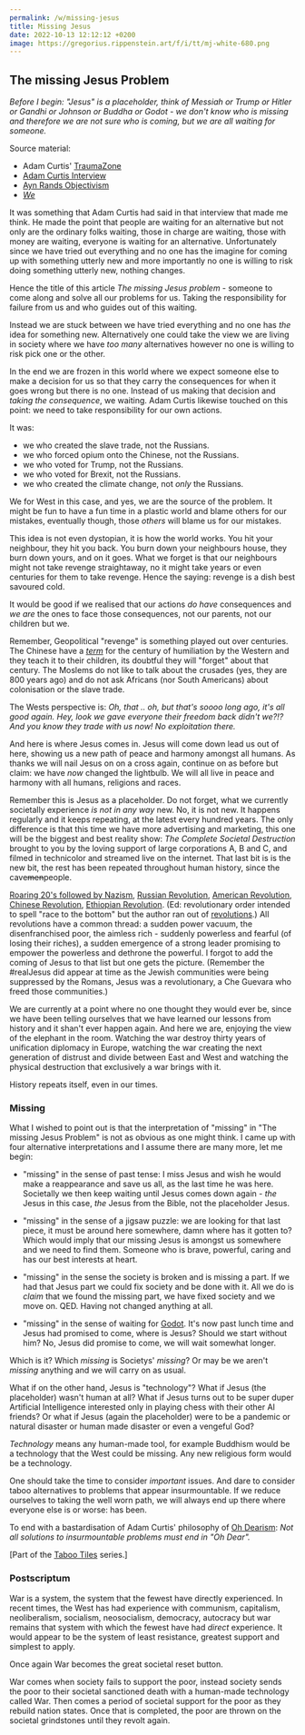 ```yaml
---
permalink: /w/missing-jesus
title: Missing Jesus
date: 2022-10-13 12:12:12 +0200
image: https://gregorius.rippenstein.art/f/i/tt/mj-white-680.png
---
```


## The missing Jesus Problem

*Before I begin: "Jesus" is a placeholder, think of Messiah or Trump or Hitler or Gandhi or Johnson or Buddha or Godot - we don't know who is missing and therefore we are not sure who is coming, but we are all waiting for someone.*

Source material:

- Adam Curtis' [TraumaZone](https://en.wikipedia.org/wiki/Russia_1985–1999:_TraumaZone)
- [Adam Curtis Interview](https://www.youtube.com/watch?v=663vLIYBcpI)
- [Ayn Rands Objectivism](https://en.wikipedia.org/wiki/Objectivism)
- [*We*](https://en.wikipedia.org/wiki/We_(novel))

It was something that Adam Curtis had said in that interview that made me think. He made the point that people are waiting for an alternative but not only are the ordinary folks waiting, those in charge are waiting, those with money are waiting, everyone is waiting for an alternative. Unfortunately since we have tried out everything and no one has the imagine for coming up with something utterly new and more importantly no one is willing to risk doing something utterly new, nothing changes.

Hence the title of this article *The missing Jesus problem* - someone to come along and solve all our problems for us. Taking the responsibility for failure from us and who guides out of this waiting.

Instead we are stuck between we have tried everything and no one has  *the* idea for something new. Alternatively one could take the view we are living in society where we have *too many* alternatives however no one is willing to risk pick one or the other.

In the end we are frozen in this world where we expect someone else to make a decision for us so that they carry the consequences for when it goes wrong but there is no one. Instead of us making that decision and *taking the consequence*, we waiting. Adam Curtis likewise touched on this point: we need to take responsibility for our own actions.

It was:

- we who created the slave trade, not the Russians.
- we who forced opium onto the Chinese, not the Russians.
- we who voted for Trump, not the Russians.
- we who voted for Brexit, not the Russians.
- we who created the climate change, not *only* the Russians.

We for West in this case, and yes, we are the source of the problem. It might be fun to have a fun time in a plastic world and blame others for our mistakes, eventually though, those *others* will blame us for our mistakes.

This idea is not even dystopian, it is how the world works. You hit your neighbour, they hit you back. You burn down your neighbours house, they burn down yours, and on it goes. What we forget is that our neighbours might not take revenge straightaway, no it might take years or even centuries for them to take revenge. Hence the saying: revenge is a dish best savoured cold.

It would be good if we realised that our actions *do have* consequences and *we are* the ones to face those consequences, not our parents, not our children but we.

Remember, Geopolitical "revenge" is something played out over centuries. The Chinese have a [*term*](https://en.wikipedia.org/wiki/Century_of_humiliation) for the century of humiliation by the Western and they teach it to their children, its doubtful they will "forget" about that century. The Moslems do not like to talk about the crusades (yes, they are 800 years ago) and do not ask Africans (nor South Americans) about colonisation or the slave trade.

The Wests perspective is: *Oh, that .. oh, but that's soooo long ago, it's all good again. Hey, look we gave everyone their freedom back didn't we?!? And you know they trade with us now! No exploitation there.*

And here is where Jesus comes in. Jesus will come down lead us out of here, showing us a new path of peace and harmony amongst all humans. As thanks we will nail Jesus on on a cross again, continue on as before but claim: we have *now* changed the lightbulb. We will all live in peace and harmony with all humans, religions and races.

Remember this is Jesus as a placeholder. Do not forget, what we currently societally experience *is not in any way* new. No, it is not new. It happens regularly and it keeps repeating, at the latest every hundred years. The only difference is that this time we have more advertising and marketing, this one will be the biggest and best reality show: *The Complete Societal Destruction* brought to you by the loving support of large corporations A, B and C, and filmed in technicolor and streamed live on the internet. That last bit is is the new bit, the rest has been repeated throughout human history, since the cave~~men~~people.

[Roaring 20's followed by Nazism](https://en.wikipedia.org/wiki/Roaring_Twenties), [Russian Revolution](https://en.wikipedia.org/wiki/Russian_Revolution), [American Revolution](https://en.wikipedia.org/wiki/American_Revolution), [Chinese Revolution](https://en.wikipedia.org/wiki/Chinese_Communist_Revolution), [Ethiopian Revolution](https://en.wikipedia.org/wiki/Ethiopian_Revolution). (Ed: revolutionary order intended to spell "race to the bottom" but the author ran out of [revolutions](https://en.wikipedia.org/wiki/List_of_revolutions_and_rebellions).) All revolutions have a common thread: a sudden power vacuum, the disenfranchised poor, the aimless rich - suddenly powerless and fearful (of losing their riches), a sudden emergence of a strong leader promising to empower the powerless and dethrone the powerful. I forgot to add the coming of Jesus to that list but one gets the picture. (Remember the #realJesus did appear at time as the Jewish communities were being suppressed by the Romans, Jesus was a revolutionary, a Che Guevara who freed those communities.)

We are currently at a point where no one thought they would ever be, since we have been telling ourselves that we have learned our lessons from history and it shan't ever happen again. And here we are, enjoying the view of the elephant in the room. Watching the war destroy thirty years of unification diplomacy in Europe, watching the war creating the next generation of distrust and divide between East and West and watching the physical destruction that exclusively a war brings with it.

History repeats itself, even in our times.

### Missing

What I wished to point out is that the interpretation of "missing" in "The missing Jesus Problem" is not as obvious as one might think. I came up with four alternative interpretations and I assume there are many more, let me begin:

- "missing" in the sense of past tense: I miss Jesus and wish he would make a reappearance and save us all, as the last time he was here. Societally we then keep waiting until Jesus comes down again - *the* Jesus in this case, *the* Jesus from the Bible, not the placeholder Jesus.

- "missing" in the sense of a jigsaw puzzle: we are looking for that last piece, it must be around here somewhere, damn where has it gotten to? Which would imply that our missing Jesus is amongst us somewhere and we need to find them. Someone who is brave, powerful, caring and has our best interests at heart.

- "missing" in the sense the society is broken and is missing a part. If we had that Jesus part we could fix society and be done with it. All we do is *claim* that we found the missing part, we have fixed society and we move on. QED. Having not changed anything at all.

- "missing" in the sense of waiting for [Godot](https://en.wikipedia.org/wiki/Waiting_for_Godot). It's now past lunch time and Jesus had promised to come, where is Jesus? Should we start without him? No, Jesus did promise to come, we will wait somewhat longer.

Which is it? Which *missing* is Societys' *missing*? Or  may be we aren't *missing* anything and we will carry on as usual.

What if on the other hand, Jesus is "technology"? What if Jesus (the placeholder) wasn't human at all? What if Jesus turns out to be super duper Artificial Intelligence interested only in playing chess with their other AI friends? Or what if Jesus (again the placeholder) were to be a pandemic or natural disaster or human made disaster or even a vengeful God?

*Technology* means any human-made tool, for example Buddhism would be a technology that the West could be missing. Any new religious form would be a technology.

One should take the time to consider *important* issues. And dare to consider taboo alternatives to problems that appear insurmountable. If we reduce ourselves to taking the well worn path, we will always end up there where everyone else is or worse: has been.

To end with a bastardisation of Adam Curtis' philosophy of [Oh Dearism](https://thoughtmaybe.com/oh-dearism/): *Not all solutions to insurmountable problems must end in "Oh Dear".*

\[Part of the [Taboo Tiles](https://upo.sh/tt) series.\]

### Postscriptum

War is a system, the system that the fewest have directly experienced. In recent times, the West has had experience with communism, capitalism, neoliberalism, socialism, neosocialism, democracy, autocracy but war remains that system with which the fewest have had *direct* experience. It would appear to be the system of least resistance, greatest support and simplest to apply.

Once again War becomes the great societal reset button.

War comes when society fails to support the poor, instead society sends the poor to their societal sanctioned death with a human-made technology called War. Then comes a period of societal support for the poor as they rebuild nation states. Once that is completed, the poor are thrown on the societal grindstones until they revolt again.

